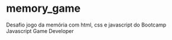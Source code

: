 # memory_game
Desafio jogo da memória com html, css e javascript do Bootcamp Javascript Game Developer
